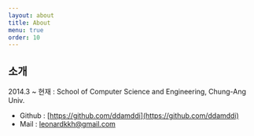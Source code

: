 ```yaml
---
layout: about
title: About
menu: true
order: 10
---
```


## 소개  

2014.3 ~ 현재 : School of Computer Science and Engineering, Chung-Ang Univ.  

- Github : [https://github.com/ddamddi](https://github.com/ddamddi)
- Mail : leonardkkh@gmail.com



